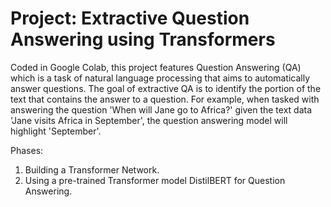 # Project: Extractive Question Answering using Transformers
Coded in Google Colab, this project features Question Answering (QA) which is a task of natural language processing that aims to automatically answer questions. The goal of extractive QA is to identify the portion of the text that contains the answer to a question. For example, when tasked with answering the question 'When will Jane go to Africa?' given the text data 'Jane visits Africa in September', the question answering model will highlight 'September'.

Phases:
  1. Building a Transformer Network.
  2. Using a pre-trained Transformer model DistilBERT for Question Answering.
